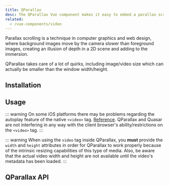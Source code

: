```yaml
---
title: QParallax
desc: The QParallax Vue component makes it easy to embed a parallax scrolling effect into a page.
related:
  - /vue-components/video
---
```


Parallax scrolling is a technique in computer graphics and web design, where background images move by the camera slower than foreground images, creating an illusion of depth in a 2D scene and adding to the immersion.

QParallax takes care of a lot of quirks, including image/video size which can actually be smaller than the window width/height.

## Installation
<doc-installation components="QParallax" />

## Usage

<doc-example title="Image background" file="QParallax/Image" />

::: warning
On some iOS platforms there may be problems regarding the autoplay feature of the native `<video>` tag. [Reference](https://webkit.org/blog/6784/new-video-policies-for-ios/). QParallax and Quasar are not interfering in any way with the client browser's ability/restrictions on the `<video>` tag.
:::

::: warning
When using the `video` tag inside QParallax, you **must** provide the `width` and `height` attributes in order for QParallax to work properly because of the intrinsic resizing capabilities of this type of media. Also, be aware that the actual video width and height are not available until the video's metadata has been loaded.
:::

<doc-example title="Custom height with video background" file="QParallax/Video" />

<doc-example title="Custom speed" file="QParallax/Speed" />

<doc-example title="Using the slot" file="QParallax/ScopedSlot" />

## QParallax API
<doc-api file="QParallax" />

